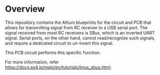 # Overview
This repository contains the Altium blueprints for the circuit and PCB that allows for transmitting signal from RC receiver to a USB serial port. The signal received from most RC receivers is SBus, which is an inverted UART signal. Serial ports, on the other hand, cannot read/recognize such signals, and require a dedicated circuit to un-invert this signal. 

This PCB circuit performs this specific function. 

For more information, refer https://docs.px4.io/main/en/tutorials/linux_sbus.html. 